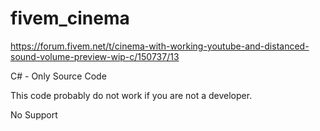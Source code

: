 # fivem_cinema

https://forum.fivem.net/t/cinema-with-working-youtube-and-distanced-sound-volume-preview-wip-c/150737/13

C# - Only Source Code

This code probably do not work if you are not a developer.

No Support
